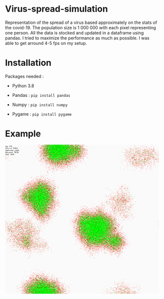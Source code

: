 # Virus-spread-simulation

Representation of the spread of a virus based approximately on the stats of the covid-19. The population size is 1 000 000 with each pixel representing one person. All the data is stocked and updated in a dataframe using pandas. I tried to maximize the performance as much as possible. I was able to get arround 4-5 fps on my setup.

# Installation

Packages needed :

* Python 3.8

* Pandas : `pip install pandas`

* Numpy : `pip install numpy`

* Pygame : `pip install pygame`

# Example 

![](example.gif)
